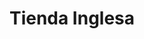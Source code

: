 ---
title: "Tienda Inglesa"
url: /montevideo/tienda-inglesa-juan-benito-blanco/
shop: Supermarkt
---